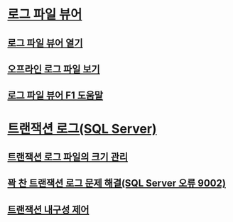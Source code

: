 # [로그 파일 뷰어](log-file-viewer.md)
## [로그 파일 뷰어 열기](open-log-file-viewer.md)
## [오프라인 로그 파일 보기](view-offline-log-files.md)
## [로그 파일 뷰어 F1 도움말](log-file-viewer-f1-help.md)
# [트랜잭션 로그(SQL Server)](the-transaction-log-sql-server.md)
## [트랜잭션 로그 파일의 크기 관리](manage-the-size-of-the-transaction-log-file.md)
## [꽉 찬 트랜잭션 로그 문제 해결(SQL Server 오류 9002)](troubleshoot-a-full-transaction-log-sql-server-error-9002.md)
## [트랜잭션 내구성 제어](control-transaction-durability.md)
